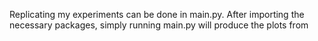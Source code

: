 Replicating my experiments can be done in main.py. After importing the necessary packages, simply running main.py will produce the plots from 
